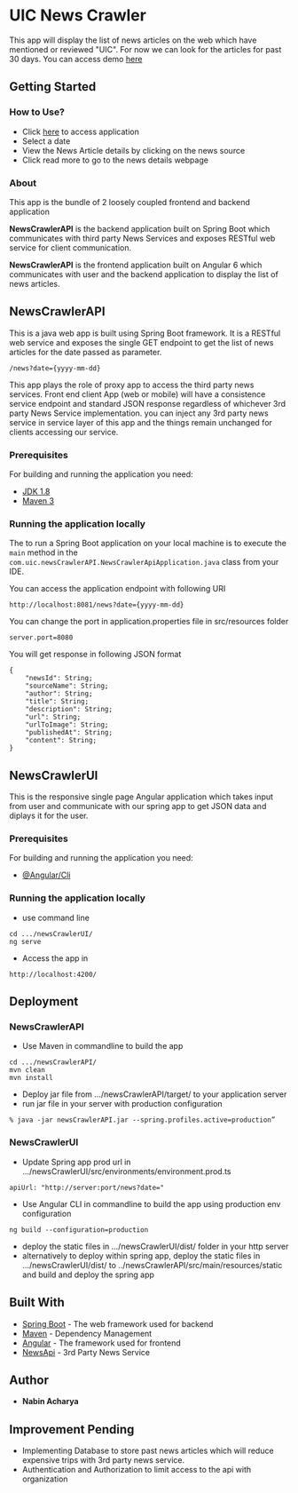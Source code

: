 # UIC News Crawler

This app will display the list of news articles on the web which have mentioned or reviewed "UIC". For now we can look for the articles for past 30 days.
You can access demo [here](http://nabinacharya.com)

## Getting Started
### How to Use?
* Click [here](http://nabinacharya.com) to access application
* Select a date
* View the News Article details by clicking on the news source
* Click read more to go to the news details webpage

### About
This app is the bundle of 2 loosely coupled frontend and backend application 

**NewsCrawlerAPI** is the backend application built on Spring Boot which communicates with third party News Services and exposes RESTful web service for client communication.

**NewsCrawlerAPI** is the frontend application built on Angular 6 which communicates with user and the backend application to display the list of news articles.

## NewsCrawlerAPI


This is a java web app is built using Spring Boot framework. It is a RESTful web service and exposes the single GET endpoint to get the list of news articles for the date passed as parameter.
```
/news?date={yyyy-mm-dd}
```
This app plays the role of proxy app to access the third party news services. Front end client App (web or mobile) will have a consistence service endpoint and standard JSON response regardless of whichever 3rd party News Service implementation. you can inject any 3rd party news service in service layer of this app and the things remain unchanged for clients accessing our service. 
### Prerequisites
For building and running the application you need:

- [JDK 1.8](http://www.oracle.com/technetwork/java/javase/downloads/jdk8-downloads-2133151.html)
- [Maven 3](https://maven.apache.org)

### Running the application locally

The to run a Spring Boot application on your local machine is to execute the `main` method in the `com.uic.newsCrawlerAPI.NewsCrawlerApiApplication.java` class from your IDE.

You can access the application endpoint with following URI
```
http://localhost:8081/news?date={yyyy-mm-dd}
```
You can change the port in application.properties file in src/resources folder

```
server.port=8080
```
You will get response in following JSON format

```
{
    "newsId": String;
    "sourceName": String;
	"author": String;
	"title": String;
	"description": String;
	"url": String;
	"urlToImage": String;
	"publishedAt": String;
	"content": String;
}
```
## NewsCrawlerUI

This is the responsive single page Angular application which takes input from user and communicate with our spring app to get JSON data and diplays it for the user.

### Prerequisites
For building and running the application you need:

- [@Angular/Cli](https://cli.angular.io/)

### Running the application locally

* use command line
```
cd .../newsCrawlerUI/
ng serve
````

* Access the app in

```
http://localhost:4200/
```

## Deployment

### NewsCrawlerAPI
* Use Maven in commandline to build the app
```
cd .../newsCrawlerAPI/
mvn clean
mvn install
```
* Deploy jar file from .../newsCrawlerAPI/target/ to your application server
* run jar file in your server with production configuration
```
% java -jar newsCrawlerAPI.jar --spring.profiles.active=production”
```

### NewsCrawlerUI
* Update Spring app prod url in .../newsCrawlerUI/src/environments/environment.prod.ts
```
apiUrl: "http://server:port/news?date="
```
* Use Angular CLI in commandline to build the app using production env configuration
```
ng build --configuration=production
```
* deploy the static files in .../newsCrawlerUI/dist/ folder in your http server
* alternatively to deploy within spring app, deploy the static files in .../newsCrawlerUI/dist/ to ../newsCrawlerAPI/src/main/resources/static and build and deploy the spring app

## Built With

* [Spring Boot](https://spring.io/projects/spring-boot) - The web framework used for backend
* [Maven](https://maven.apache.org/) - Dependency Management 
* [Angular](https://angular.io/) - The framework used for frontend
* [NewsApi](https://newsapi.org/) - 3rd Party News Service

## Author

* **Nabin Acharya** 

## Improvement Pending

* Implementing Database to store past news articles which will reduce expensive trips with 3rd party news service. 
* Authentication and Authorization to limit access to the api with organization
